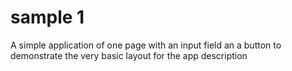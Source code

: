 # sample 1
A simple application of one page with an input field an a button to demonstrate the very basic layout for the app description
